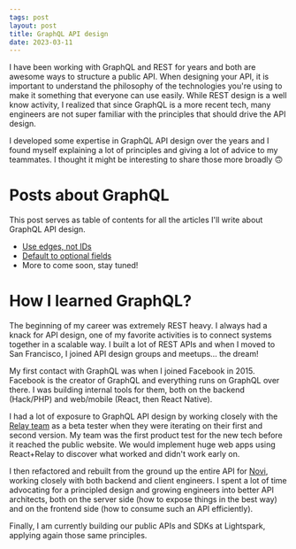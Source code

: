 ```yaml
---
tags: post
layout: post
title: GraphQL API design
date: 2023-03-11
---
```


I have been working with GraphQL and REST for years and both are awesome ways to structure a public API. When designing your API, it is important to understand the philosophy of the technologies you're using to make it something that everyone can use easily. While REST design is a well know activity, I realized that since GraphQL is a more recent tech, many engineers are not super familiar with the principles that should drive the API design.

I developed some expertise in GraphQL API design over the years and I found myself explaining a lot of principles and giving a lot of advice to my teammates. I thought it might be interesting to share those more broadly 🙃

# Posts about GraphQL

This post serves as table of contents for all the articles I'll write about GraphQL API design.

- [Use edges, not IDs](/posts/2023-03-12-graphql-use-edges-not-ids)
- [Default to optional fields](/posts/2023-05-29-graphql-default-to-optional-fields)
- More to come soon, stay tuned!

# How I learned GraphQL?

The beginning of my career was extremely REST heavy. I always had a knack for API design, one of my favorite activities is to connect systems together in a scalable way. I built a lot of REST APIs and when I moved to San Francisco, I joined API design groups and meetups... the dream!

My first contact with GraphQL was when I joined Facebook in 2015. Facebook is the creator of GraphQL and everything runs on GraphQL over there. I was building internal tools for them, both on the backend (Hack/PHP) and web/mobile (React, then React Native).

I had a lot of exposure to GraphQL API design by working closely with the [Relay team](https://relay.dev/) as a beta tester when they were iterating on their first and second version. My team was the first product test for the new tech before it reached the public website. We would implement huge web apps using React+Relay to discover what worked and didn't work early on.

I then refactored and rebuilt from the ground up the entire API for [Novi](https://novi.com/), working closely with both backend and client engineers. I spent a lot of time advocating for a principled design and growing engineers into better API architects, both on the server side (how to expose things in the best way) and on the frontend side (how to consume such an API efficiently).

Finally, I am currently building our public APIs and SDKs at Lightspark, applying again those same principles.
